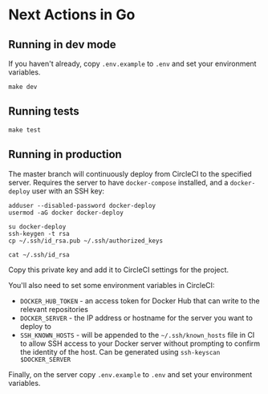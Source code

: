 # Next Actions in Go

## Running in dev mode

If you haven't already, copy `.env.example` to `.env` and set your environment variables.

```
make dev
```

## Running tests

```
make test
```

## Running in production

The master branch will continuously deploy from CircleCI to the specified server. Requires the server to have `docker-compose` installed, and a `docker-deploy` user with an SSH key:

```
adduser --disabled-password docker-deploy
usermod -aG docker docker-deploy

su docker-deploy
ssh-keygen -t rsa
cp ~/.ssh/id_rsa.pub ~/.ssh/authorized_keys

cat ~/.ssh/id_rsa
```

Copy this private key and add it to CircleCI settings for the project.

You'll also need to set some environment variables in CircleCI:

- `DOCKER_HUB_TOKEN` - an access token for Docker Hub that can write to the relevant repositories
- `DOCKER_SERVER` - the IP address or hostname for the server you want to deploy to
- `SSH_KNOWN_HOSTS` - will be appended to the `~/.ssh/known_hosts` file in CI to allow SSH access to your Docker server without prompting to confirm the identity of the host. Can be generated using `ssh-keyscan $DOCKER_SERVER`

Finally, on the server copy `.env.example` to `.env` and set your environment variables.
